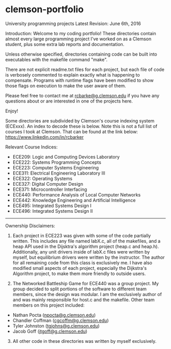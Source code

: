 # clemson-portfolio
University programming projects
Latest Revision: June 6th, 2016

Introduction:
Welcome to my coding portfolio! These directories contain almost every large programming 
project I've worked on as a Clemson student, plus some extra lab reports and documentation.

Unless otherwise specified, directories containing code can be built into 
executables with the makefile command "make".

There are not explicit readme.txt files for each project, but each file of code is verbosely commented to explain
exactly what is happening to compensate. Programs with runtime flags have been modified to show those flags on
execution to make the user aware of them. 

Please feel free to contact me at rcbarke@g.clemson.edu if you have any questions about or are interested 
in one of the projects here.

Enjoy!

Some directories are subdivided by Clemson's course indexing system (ECExxx). An index to decode these is below.
Note this is not a full list of courses I took at Clemson. That can be found at the link below:
 https://www.linkedin.com/in/rcbarker

Relevant Course Indices:
- ECE209: Logic and Computing Devices Laboratory
- ECE222: Systems Programming Concepts
- ECE223: Computer Systems Engineering
- ECE311: Electrical Engineering Laboratory III
- ECE322: Operating Systems
- ECE327: Digital Computer Design
- ECE371: Microcontroller Interfacing
- ECE440: Performance Analysis of Local Computer Networks
- ECE442: Knowledge Engineering and Artificial Intelligence
- ECE495: Integrated Systems Design I 
- ECE496: Integrated Systems Design II

-------------------------------------------------------------------------------------------------------------------

Ownership Disclaimers: 

1. Each project in ECE223 was given with some of the code partially written. This includes any file named labX.c, 
all of the makefiles, and a heap API used in the Dijsktra's algorithm project (heap.c and heap.h). Additionally, 
any unit drivers inside of labX.c files were written by myself, but equilibrium drivers were written by 
the instructor. The author for all remaining code from this class is exclusively me. I have also modified small
aspects of each project, especially the Dijkstra's Algorithm project, to make them more friendly to outside users.

2. The Networked Battleship Game for ECE440 was a group project. My group decided to split portions of the software to 
different team members, since the design was modular. I am the exclusively author of and was mainly responsible for
host.c and the makefile. Other team members on this project included:
- Nathan Pocta (npocta@g.clemson.edu)
- Chandler Coffman (cgcoffm@g.clemson.edu)
- Tyler Johnston (tgjohns@g.clemson.edu)
- Jacob Goff (jtgoff@g.clemson.edu)

3. All other code in these directories was written by myself exclusively.
